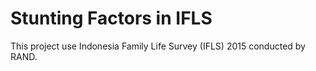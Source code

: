 # Stunting Factors in IFLS

This project use Indonesia Family Life Survey (IFLS) 2015 conducted by RAND. 
